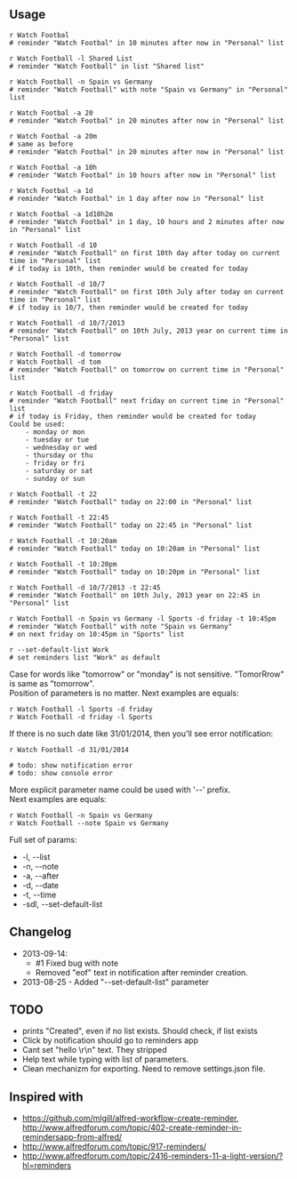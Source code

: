 ## Usage
    
    r Watch Footbal
    # reminder "Watch Footbal" in 10 minutes after now in "Personal" list

    r Watch Football -l Shared List
    # reminder "Watch Football" in list "Shared list"    

    r Watch Football -n Spain vs Germany
    # reminder "Watch Football" with note "Spain vs Germany" in "Personal" list    

    r Watch Footbal -a 20
    # reminder "Watch Footbal" in 20 minutes after now in "Personal" list    

    r Watch Footbal -a 20m
    # same as before
    # reminder "Watch Footbal" in 20 minutes after now in "Personal" list

    r Watch Footbal -a 10h
    # reminder "Watch Footbal" in 10 hours after now in "Personal" list

    r Watch Footbal -a 1d
    # reminder "Watch Footbal" in 1 day after now in "Personal" list

    r Watch Footbal -a 1d10h2m
    # reminder "Watch Footbal" in 1 day, 10 hours and 2 minutes after now in "Personal" list

    r Watch Football -d 10
    # reminder "Watch Football" on first 10th day after today on current time in "Personal" list
    # if today is 10th, then reminder would be created for today

    r Watch Football -d 10/7
    # reminder "Watch Football" on first 10th July after today on current time in "Personal" list
    # if today is 10/7, then reminder would be created for today

    r Watch Football -d 10/7/2013
    # reminder "Watch Football" on 10th July, 2013 year on current time in "Personal" list

    r Watch Football -d tomorrow
    r Watch Football -d tom
    # reminder "Watch Football" on tomorrow on current time in "Personal" list

    r Watch Football -d friday
    # reminder "Watch Football" next friday on current time in "Personal" list
    # if today is Friday, then reminder would be created for today
    Could be used:
        - monday or mon
        - tuesday or tue
        - wednesday or wed
        - thursday or thu
        - friday or fri
        - saturday or sat
        - sunday or sun

    r Watch Football -t 22
    # reminder "Watch Football" today on 22:00 in "Personal" list

    r Watch Football -t 22:45
    # reminder "Watch Football" today on 22:45 in "Personal" list

    r Watch Football -t 10:20am
    # reminder "Watch Football" today on 10:20am in "Personal" list

    r Watch Football -t 10:20pm
    # reminder "Watch Football" today on 10:20pm in "Personal" list

    r Watch Football -d 10/7/2013 -t 22:45
    # reminder "Watch Football" on 10th July, 2013 year on 22:45 in "Personal" list

    r Watch Football -n Spain vs Germany -l Sports -d friday -t 10:45pm
    # reminder "Watch Football" with note "Spain vs Germany" 
    # on next friday on 10:45pm in "Sports" list

    r --set-default-list Work
    # set reminders list "Work" as default

Case for words like "tomorrow" or "monday" is not sensitive. "TomorRrow" is same as "tomorrow".  
Position of parameters is no matter. Next examples are equals:
    
    r Watch Football -l Sports -d friday
    r Watch Football -d friday -l Sports

If there is no such date like 31/01/2014, then you'll see error notification:
    
    r Watch Football -d 31/01/2014

    # todo: show notification error
    # todo: show console error

More explicit parameter name could be used with '--' prefix.  
Next examples are equals:

    r Watch Football -n Spain vs Germany
    r Watch Football --note Spain vs Germany

Full set of params:
* -l, --list
* -n, --note
* -a, --after
* -d, --date
* -t, --time
* -sdl, --set-default-list

## Changelog
* 2013-09-14:
    - #1 Fixed bug with note
    - Removed "eof" text in notification after reminder creation.
* 2013-08-25 - Added "--set-default-list" parameter

## TODO
* prints "Created", even if no list exists. Should check, if list exists
* Click by notification should go to reminders app
* Cant set "hello \r\n" text. They stripped
* Help text while typing with list of parameters.
* Clean mechanizm for exporting. Need to remove settings.json file.

## Inspired with 
* https://github.com/mlgill/alfred-workflow-create-reminder, http://www.alfredforum.com/topic/402-create-reminder-in-remindersapp-from-alfred/
* http://www.alfredforum.com/topic/917-reminders/
* http://www.alfredforum.com/topic/2416-reminders-11-a-light-version/?hl=reminders